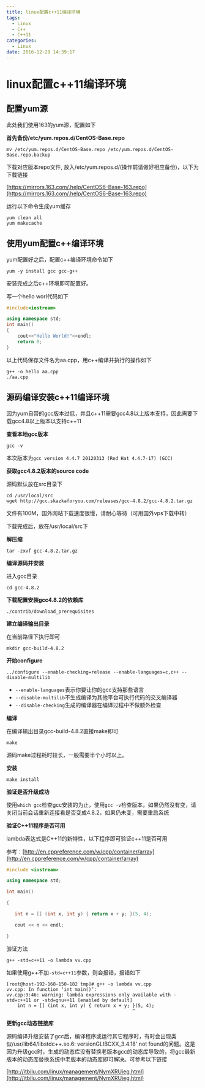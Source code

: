 ```yaml
---
title: linux配置c++11编译环境
tags:
  - Linux
  - C++
  - C++11
categories:
  - Linux
date: 2016-12-29 14:39:17
---
```


# linux配置c++11编译环境

## 配置yum源

此处我们使用163的yum源，配置如下

**首先备份/etc/yum.repos.d/CentOS-Base.repo**

```shell
mv /etc/yum.repos.d/CentOS-Base.repo /etc/yum.repos.d/CentOS-Base.repo.backup
```

下载对应版本repo文件, 放入/etc/yum.repos.d/(操作前请做好相应备份)，以下为下载链接

[https://mirrors.163.com/.help/CentOS6-Base-163.repo](https://mirrors.163.com/.help/CentOS6-Base-163.repo)

运行以下命令生成yum缓存

```shell
yum clean all
yum makecache
```

<!--more-->

## 使用yum配置c++编译环境

yum配置好之后，配置c++编译环境命令如下

```shell
yum -y install gcc gcc-g++
```

安装完成之后c++环境即可配置好。

写一个hello worl代码如下

```c++
#include<iostream>

using namespace std;
int main()
{
	cout<<"Hello World!"<<endl;
	return 0;
}
```

以上代码保存文件名为aa.cpp，用c++编译并执行的操作如下

```shell
g++ -o hello aa.cpp
./aa.cpp
```

## 源码编译安装c++11编译环境

因为yum自带的gcc版本过低，并且c++11需要gcc4.8以上版本支持，因此需要下载gcc4.8以上版本以支持c++11

**查看本地gcc版本**

```shell
gcc -v
```

本次版本为`gcc version 4.4.7 20120313 (Red Hat 4.4.7-17) (GCC)`

**获取gcc4.8.2版本的source code**

源码默认放在src目录下

```shell
cd /usr/local/src
wget http://gcc.skazkaforyou.com/releases/gcc-4.8.2/gcc-4.8.2.tar.gz
```

文件有100M，国外网站下载速度很慢，请耐心等待（可用国外vps下载中转）

下载完成后，放在/usr/local/src下

**解压缩**

```shell
tar -zxvf gcc-4.8.2.tar.gz
```

**编译源码并安装**

进入gcc目录

```shell
cd gcc-4.8.2
```

**下载配置安装gcc4.8.2的依赖库**

```shell
./contrib/download_prerequisites
```

**建立编译输出目录**

在当前路径下执行即可

```shell
mkdir gcc-build-4.8.2
```

**开始configure**

```shell
../configure --enable-checking=release --enable-languages=c,c++ --disable-multilib
```

- `--enable-languages`表示你要让你的gcc支持那些语言
- `--disable-multilib`不生成编译为其他平台可执行代码的交叉编译器
- `--disable-checking`生成的编译器在编译过程中不做额外检查

**编译**

在编译输出目录gcc-build-4.8.2直接make即可

```shell
make
```

源码make过程耗时较长，一般需要半个小时以上。

**安装**

```shell
make install
```

**验证是否升级成功**

使用`which gcc`检查gcc安装的为止，使用`gcc -v`检查版本，如果仍然没有变，请关闭当前会话重新连接看是否变成4.8.2，如果仍未变，需要重启系统

**验证C++11程序是否可用**

lambda表达式是C++11的新特性，以下程序即可验证c++11是否可用

参考：[http://en.cppreference.com/w/cpp/container/array](http://en.cppreference.com/w/cpp/container/array)

```c++
#include <iostream>

using namespace std;

int main()

{

   int n = [] (int x, int y) { return x + y; }(5, 4);

   cout << n << endl;

}
```

验证方法

```shell
g++ -std=c++11 -o lambda vv.cpp
```

如果使用g++不加`-std=c++11`参数，则会报错，报错如下

```shell
[root@host-192-168-150-182 tmp]# g++ -o lambda vv.cpp 
vv.cpp: In function ‘int main()’:
vv.cpp:9:46: warning: lambda expressions only available with -std=c++11 or -std=gnu++11 [enabled by default]
    int n = [] (int x, int y) { return x + y; }(5, 4);
                                              ^
```

**更新gcc动态链接库**

源码编译升级安装了gcc后，编译程序或运行其它程序时，有时会出现类似/usr/lib64/libstdc++.so.6: versionGLIBCXX_3.4.18' not found的问题。这是因为升级gcc时，生成的动态库没有替换老版本gcc的动态库导致的，将gcc最新版本的动态库替换系统中老版本的动态库即可解决。可参考以下链接

[http://itbilu.com/linux/management/NymXRUieg.html](http://itbilu.com/linux/management/NymXRUieg.html)